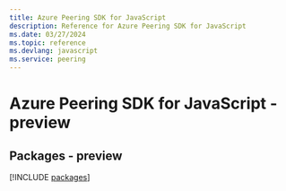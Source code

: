 ```yaml
---
title: Azure Peering SDK for JavaScript
description: Reference for Azure Peering SDK for JavaScript
ms.date: 03/27/2024
ms.topic: reference
ms.devlang: javascript
ms.service: peering
---
```

# Azure Peering SDK for JavaScript - preview
## Packages - preview
[!INCLUDE [packages](peering-index.md)]